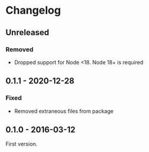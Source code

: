 # Changelog

## Unreleased

### Removed

- Dropped support for Node <18. Node 18+ is required

## 0.1.1 - 2020-12-28

### Fixed

- Removed extraneous files from package

## 0.1.0 - 2016-03-12

First version.
